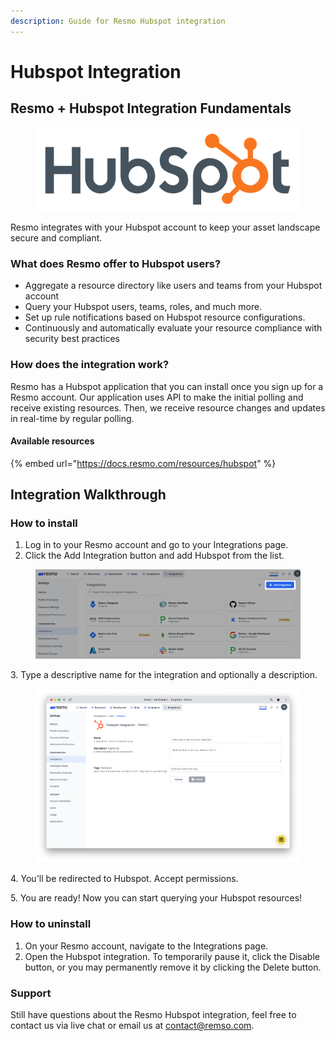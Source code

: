 ```yaml
---
description: Guide for Resmo Hubspot integration
---
```


# Hubspot Integration

## Resmo + Hubspot Integration Fundamentals

<figure><img src="../.gitbook/assets/hubspot-logo.png" alt=""><figcaption></figcaption></figure>

Resmo integrates with your Hubspot account to keep your asset landscape secure and compliant.

### What does Resmo offer to Hubspot users?

* Aggregate a resource directory like users and teams from your Hubspot account
* Query your Hubspot users, teams, roles, and much more.
* Set up rule notifications based on Hubspot resource configurations.
* Continuously and automatically evaluate your resource compliance with security best practices

### How does the integration work?

Resmo has a Hubspot application that you can install once you sign up for a Resmo account. Our application uses API to make the initial polling and receive existing resources. Then, we receive resource changes and updates in real-time by regular polling.

#### Available resources

{% embed url="https://docs.resmo.com/resources/hubspot" %}

## Integration Walkthrough

### How to install

1. Log in to your Resmo account and go to your Integrations page.
2. Click the Add Integration button and add Hubspot from the list.

<figure><img src="../.gitbook/assets/add-integration (5).png" alt=""><figcaption></figcaption></figure>

3\. Type a descriptive name for the integration and optionally a description.

<figure><img src="../.gitbook/assets/hubspot-resmo-integration.png" alt=""><figcaption></figcaption></figure>

4\. You'll be redirected to Hubspot. Accept permissions.

5\. You are ready! Now you can start querying your Hubspot resources!

### How to uninstall

1. On your Resmo account, navigate to the Integrations page.
2. Open the Hubspot integration. To temporarily pause it, click the Disable button, or you may permanently remove it by clicking the Delete button.

### Support

Still have questions about the Resmo Hubspot integration, feel free to contact us via live chat or email us at contact@remso.com.
